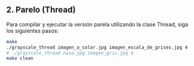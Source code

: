 ## 2. Parelo (Thread)

Para compilar y ejecutar la versión parela utilizando la clase Thread, siga los siguientes pasos:
```bash
make
./grayscale_thread imagen_a_color.jpg imagen_escala_de_grises.jpg 4
# ./grayscale_thread nasa.jpg imagen_gris.jpg 4
make clean
```